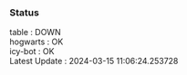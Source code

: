 ### Status


table : DOWN  
hogwarts : OK  
icy-bot : OK  
Latest Update : 2024-03-15 11:06:24.253728
